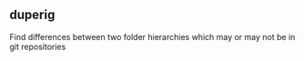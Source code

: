 ## duperig

Find differences between two folder hierarchies which may or may not be in git repositories

